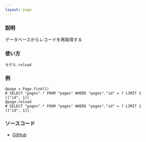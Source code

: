 ```yaml
---
layout: page
---
```

### 説明
データベースからレコードを再取得する

### 使い方
    モデル.reload

### 例
    @page = Page.find(1)
    # SELECT "pages".* FROM "pages" WHERE "pages"."id" = ? LIMIT 1  [["id", 1]]
    @page.reload
    # SELECT "pages".* FROM "pages" WHERE "pages"."id" = ? LIMIT 1  [["id", 1]]

### ソースコード
* [GitHub](https://github.com/rails/rails/blob/f33d52c95217212cbacc8d5e44b5a8e3cdc6f5b3/activerecord/lib/active_record/associations/collection_proxy.rb#L1061)